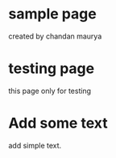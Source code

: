 # sample page

created by chandan maurya
# testing page 
this page only for testing

# Add some text
add simple text.